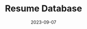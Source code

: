 ---
title: "Resume Database"
date: "2023-09-07"
draft: false
externalUrl: "https://www.instagram.com/p/Cw5x8S_uga8/"
---